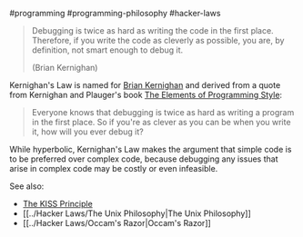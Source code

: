 #programming #programming-philosophy #hacker-laws


> Debugging is twice as hard as writing the code in the first place. Therefore, if you write the code as cleverly as possible, you are, by definition, not smart enough to debug it.
> 
> (Brian Kernighan)

Kernighan's Law is named for [Brian Kernighan](https://en.wikipedia.org/wiki/Brian_Kernighan) and derived from a quote from Kernighan and Plauger's book [The Elements of Programming Style](https://en.wikipedia.org/wiki/The_Elements_of_Programming_Style):

> Everyone knows that debugging is twice as hard as writing a program in the first place. So if you're as clever as you can be when you write it, how will you ever debug it?

While hyperbolic, Kernighan's Law makes the argument that simple code is to be preferred over complex code, because debugging any issues that arise in complex code may be costly or even infeasible.

See also:

- [The KISS Principle](https://github.com/dwmkerr/hacker-laws/tree/main?tab=readme-ov-file#the-kiss-principle)
- [[../Hacker Laws/The Unix Philosophy|The Unix Philosophy]]
- [[../Hacker Laws/Occam's Razor|Occam's Razor]]